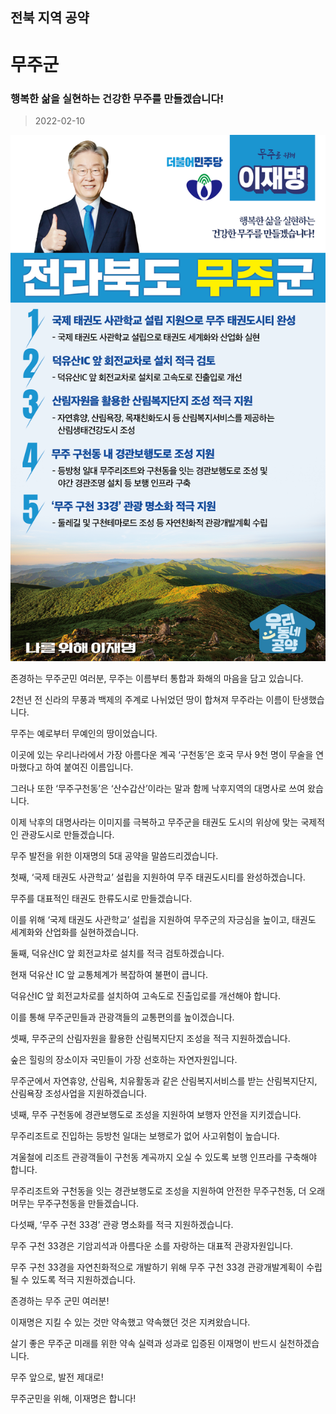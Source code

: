## 전북 지역 공약

# 무주군

### 행복한 삶을 실현하는 건강한 무주를 만들겠습니다!
> 2022-02-10

![무주군 지역공약](./005_013_005.png)

존경하는 무주군민 여러분, 무주는 이름부터 통합과 화해의 마음을 담고 있습니다.

2천년 전 신라의 무풍과 백제의 주계로 나뉘었던 땅이 합쳐져 무주라는 이름이 탄생했습니다.

 

무주는 예로부터 무예인의 땅이었습니다.

이곳에 있는 우리나라에서 가장 아름다운 계곡 ‘구천동’은 호국 무사 9천 명이 무술을 연마했다고 하여 붙여진 이름입니다.

 

그러나 또한 ‘무주구천동’은 ‘산수갑산’이라는 말과 함께 낙후지역의 대명사로 쓰여 왔습니다.

 

이제 낙후의 대명사라는 이미지를 극복하고 무주군을 태권도 도시의 위상에 맞는 국제적인 관광도시로 만들겠습니다.




무주 발전을 위한 이재명의 5대 공약을 말씀드리겠습니다. 

 

 

첫째, ‘국제 태권도 사관학교’ 설립을 지원하여 무주 태권도시티를 완성하겠습니다.

 

무주를 대표적인 태권도 한류도시로 만들겠습니다.

이를 위해 ‘국제 태권도 사관학교’ 설립을 지원하여 무주군의 자긍심을 높이고, 태권도 세계화와 산업화를 실현하겠습니다.




둘째, 덕유산IC 앞 회전교차로 설치를 적극 검토하겠습니다. 

 

현재 덕유산 IC 앞 교통체계가 복잡하여 불편이 큽니다.  

덕유산IC 앞 회전교차로를 설치하여 고속도로 진출입로를 개선해야 합니다. 

이를 통해 무주군민들과 관광객들의 교통편의를 높이겠습니다.  

 

셋째, 무주군의 산림자원을 활용한 산림복지단지 조성을 적극 지원하겠습니다. 

 

숲은 힐링의 장소이자 국민들이 가장 선호하는 자연자원입니다.

무주군에서 자연휴양, 산림욕, 치유활동과 같은 산림복지서비스를 받는 산림복지단지, 산림욕장 조성사업을 지원하겠습니다.

 

넷째, 무주 구천동에 경관보행도로 조성을 지원하여 보행자 안전을 지키겠습니다. 

 

무주리조트로 진입하는 등방천 일대는 보행로가 없어 사고위험이 높습니다.

겨울철에 리조트 관광객들이 구천동 계곡까지 오실 수 있도록 보행 인프라를 구축해야 합니다. 

무주리조트와 구천동을 잇는 경관보행도로 조성을 지원하여 안전한 무주구천동, 더 오래 머무는 무주구천동을 만들겠습니다. 

 

다섯째, ‘무주 구천 33경’ 관광 명소화를 적극 지원하겠습니다. 

 

무주 구천 33경은 기암괴석과 아름다운 소를 자랑하는 대표적 관광자원입니다.

무주 구천 33경을 자연친화적으로 개발하기 위해 무주 구천 33경 관광개발계획이 수립될 수 있도록 적극 지원하겠습니다. 

 

 

존경하는 무주 군민 여러분!

 

이재명은 지킬 수 있는 것만 약속했고 약속했던 것은 지켜왔습니다.

살기 좋은 무주군 미래를 위한 약속 실력과 성과로 입증된 이재명이 반드시 실천하겠습니다.

 

무주 앞으로, 발전 제대로!

무주군민을 위해, 이재명은 합니다! 

						